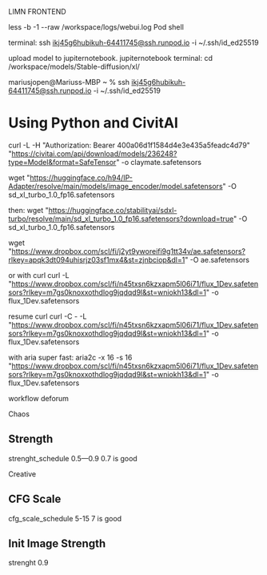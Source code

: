LIMN FRONTEND

less -b -1 --raw /workspace/logs/webui.log 
Pod shell

terminal:
ssh ikj45g6hubikuh-64411745@ssh.runpod.io -i ~/.ssh/id_ed25519

upload model to jupiternotebook. jupiternotebook terminal:
cd /workspace/models/Stable-diffusion/xl/


mariusjopen@Mariuss-MBP ~ % ssh ikj45g6hubikuh-64411745@ssh.runpod.io -i ~/.ssh/id_ed25519


# Using Python and CivitAI
curl -L -H "Authorization: Bearer 400a06d1f1584d4e3e435a5feadc4d79" "https://civitai.com/api/download/models/236248?type=Model&format=SafeTensor" -o claymate.safetensors


wget "https://huggingface.co/h94/IP-Adapter/resolve/main/models/image_encoder/model.safetensors" -O sd_xl_turbo_1.0_fp16.safetensors

then:
wget "https://huggingface.co/stabilityai/sdxl-turbo/resolve/main/sd_xl_turbo_1.0_fp16.safetensors?download=true" -O sd_xl_turbo_1.0_fp16.safetensors



wget "https://www.dropbox.com/scl/fi/j2yt9yworeifi9g1tt34v/ae.safetensors?rlkey=apqk3dt094uhisrjz03sf1mx4&st=zjnbciop&dl=1" -O ae.safetensors

or with curl
curl -L "https://www.dropbox.com/scl/fi/n45txsn6kzxapm5l06i71/flux_1Dev.safetensors?rlkey=m7gs0knoxxothdlog9jqdqd9l&st=wniokh13&dl=1" -o flux_1Dev.safetensors

resume curl
curl -C - -L "https://www.dropbox.com/scl/fi/n45txsn6kzxapm5l06i71/flux_1Dev.safetensors?rlkey=m7gs0knoxxothdlog9jqdqd9l&st=wniokh13&dl=1" -o flux_1Dev.safetensors

with aria super fast:
aria2c -x 16 -s 16 "https://www.dropbox.com/scl/fi/n45txsn6kzxapm5l06i71/flux_1Dev.safetensors?rlkey=m7gs0knoxxothdlog9jqdqd9l&st=wniokh13&dl=1" -o flux_1Dev.safetensors

workflow deforum

Chaos
## Strength
strenght_schedule
0.5—0.9
0.7 is good

Creative
## CFG Scale
cfg_scale_schedule 
5-15
7 is good

## Init Image Strength
strenght
0.9